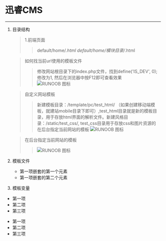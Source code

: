 迅睿CMS
=================
----------

1. 目录结构
    > 1.前端页面  
    >> default/home/*.html
    >> default/home/模块目录/*.html

    > 如何找当前url使用的模板文件
    >> 修改网站根目录下的index.php文件，找到define('IS_DEV', 0); 修改为1, 然后在浏览器中按F12即可查看效果  
    >> ![RUNOOB 图标](https://file.xunruicms.com/vipfile/ueditor/image/202008/159687654213dfc1.png)

    > 自定义网站模板
    >> 新建模板目录：/template/pc/test_html/ （如果创建移动端模板，就建站mobile目录下即可）,test_html目录就是新的模板目录，用于存放html界面的解析文件。新建风格目录：/static/test_css/, test_css目录用于存放css和图片资源的
    >> 在后台指定当前网站的模板
    >> ![RUNOOB 图标](https://file.xunruicms.com/vipfile/201908/5b015da4379d9b1.png)

    > 在后台指定当前网站的模板
    >> ![RUNOOB 图标](https://file.xunruicms.com/vipfile/201908/379d9b1b6a7644b.png)


1. 模板文件
    - 第一项嵌套的第一个元素
    - 第一项嵌套的第二个元素
2. 模板变量

+ 第一项
+ 第二项
+ 第三项


- 第一项
- 第二项
- 第三项




